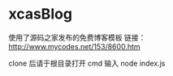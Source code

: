 # xcasBlog
使用了源码之家发布的免费博客模板
链接：
http://www.mycodes.net/153/8600.htm

clone 后请于根目录打开 cmd 输入 node index.js
